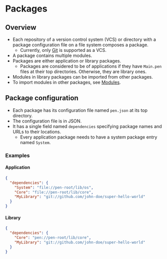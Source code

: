 # Packages

## Overview

- Each repository of a version control system (VCS) or directory with a package configuration file on a file system composes a package.
  - Currently, only [Git](https://git-scm.com/) is supported as a VCS.
- A package contains multiple modules.
- Packages are either application or library packages.
  - Packages are considered to be of applications if they have `Main.pen` files at their top directories. Otherwise, they are library ones.
- Modules in library packages can be imported from other packages.
- To import modules in other packages, see [Modules](modules).

## Package configuration

- Each package has its configuration file named `pen.json` at its top directory.
- The configuration file is in JSON.
- It has a single field named `dependencies` specifying package names and URLs to their locations.
  - Every application package needs to have a system package entry named `System`.

### Examples

#### Application

```json
{
  "dependencies": {
    "System": "file://pen-root/lib/os",
    "Core": "file://pen-root/lib/core",
    "MyLibrary": "git://github.com/john-doe/super-hello-world"
  }
}
```

#### Library

```json
{
  "dependencies": {
    "Core": "pen://pen-root/lib/core",
    "MyLibrary": "git://github.com/john-doe/super-hello-world"
  }
}
```
